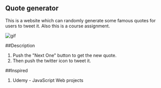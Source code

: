 Quote generator
---------------
This is a website which can randomly generate some famous quotes for users to tweet it.
Also this is a course assignment.

![gif](https://i.imgur.com/c2PG69w.gif)

##Description
1. Push the "Next One" button to get the new quote.
2. Then push the twitter icon to tweet it.

##Inspired
1. Udemy - JavaScript Web projects
